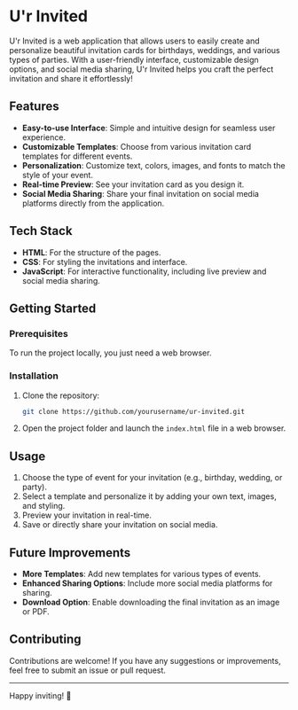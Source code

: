 
# U'r Invited

U'r Invited is a web application that allows users to easily create and personalize beautiful invitation cards for birthdays, weddings, and various types of parties. With a user-friendly interface, customizable design options, and social media sharing, U'r Invited helps you craft the perfect invitation and share it effortlessly!

## Features

- **Easy-to-use Interface**: Simple and intuitive design for seamless user experience.
- **Customizable Templates**: Choose from various invitation card templates for different events.
- **Personalization**: Customize text, colors, images, and fonts to match the style of your event.
- **Real-time Preview**: See your invitation card as you design it.
- **Social Media Sharing**: Share your final invitation on social media platforms directly from the application.

## Tech Stack

- **HTML**: For the structure of the pages.
- **CSS**: For styling the invitations and interface.
- **JavaScript**: For interactive functionality, including live preview and social media sharing.

## Getting Started

### Prerequisites

To run the project locally, you just need a web browser.

### Installation

1. Clone the repository:
   ```bash
   git clone https://github.com/yourusername/ur-invited.git
   ```
2. Open the project folder and launch the `index.html` file in a web browser.

## Usage

1. Choose the type of event for your invitation (e.g., birthday, wedding, or party).
2. Select a template and personalize it by adding your own text, images, and styling.
3. Preview your invitation in real-time.
4. Save or directly share your invitation on social media.

## Future Improvements

- **More Templates**: Add new templates for various types of events.
- **Enhanced Sharing Options**: Include more social media platforms for sharing.
- **Download Option**: Enable downloading the final invitation as an image or PDF.

## Contributing

Contributions are welcome! If you have any suggestions or improvements, feel free to submit an issue or pull request.

---

Happy inviting! 🎉
